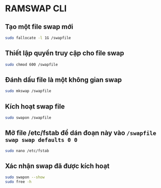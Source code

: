 # RAMSWAP CLI

## Tạo một file swap mới

```bash
sudo fallocate -l 1G /swapfile
```

## Thiết lập quyền truy cập cho file swap

```bash
sudo chmod 600 /swapfile
```

## Đánh dấu file là một không gian swap

```bash
sudo mkswap /swapfile
```

## Kích hoạt swap file

```bash
sudo swapon /swapfile
```

## Mở file /etc/fstab để dán đoạn này vào `/swapfile swap swap defaults 0 0`

```bash
sudo nano /etc/fstab
```

## Xác nhận swap đã được kích hoạt

```bash
sudo swapon --show
sudo free -h
```
